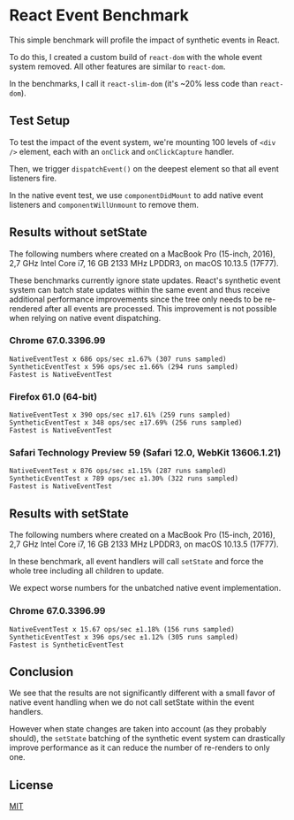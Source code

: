 # React Event Benchmark

This simple benchmark will profile the impact of synthetic events in React.

To do this, I created a custom build of `react-dom` with the whole event system removed. All other features are similar to `react-dom`.

In the benchmarks, I call it `react-slim-dom` (it's ~20% less code than `react-dom`).

## Test Setup

To test the impact of the event system, we're mounting 100 levels of `<div />` element, each with an `onClick` and `onClickCapture` handler.

Then, we trigger `dispatchEvent()` on the deepest element so that all event listeners fire.

In the native event test, we use `componentDidMount` to add native event listeners and `componentWillUnmount` to remove them.

## Results without setState

The following numbers where created on a MacBook Pro (15-inch, 2016),
2,7 GHz Intel Core i7, 16 GB 2133 MHz LPDDR3, on macOS 10.13.5 (17F77).

These benchmarks currently ignore state updates. React's synthetic event system can batch state updates within the same event and thus receive additional performance improvements since the tree only needs to be re-rendered after all events are processed. This improvement is not possible when relying on native event dispatching.

### Chrome 67.0.3396.99

```
NativeEventTest x 686 ops/sec ±1.67% (307 runs sampled)
SyntheticEventTest x 596 ops/sec ±1.66% (294 runs sampled)
Fastest is NativeEventTest
```

### Firefox 61.0 (64-bit)

```
NativeEventTest x 390 ops/sec ±17.61% (259 runs sampled)
SyntheticEventTest x 348 ops/sec ±17.69% (256 runs sampled)
Fastest is NativeEventTest
```

### Safari Technology Preview 59 (Safari 12.0, WebKit 13606.1.21)

```
NativeEventTest x 876 ops/sec ±1.15% (287 runs sampled)
SyntheticEventTest x 789 ops/sec ±1.30% (322 runs sampled)
Fastest is NativeEventTest
```

## Results with setState

The following numbers where created on a MacBook Pro (15-inch, 2016),
2,7 GHz Intel Core i7, 16 GB 2133 MHz LPDDR3, on macOS 10.13.5 (17F77).

In these benchmark, all event handlers will call `setState` and force the whole tree
including all children to update.

We expect worse numbers for the unbatched native event implementation.

### Chrome 67.0.3396.99

```
NativeEventTest x 15.67 ops/sec ±1.18% (156 runs sampled)
SyntheticEventTest x 396 ops/sec ±1.12% (305 runs sampled)
Fastest is SyntheticEventTest
```

## Conclusion

We see that the results are not significantly different with a small favor of native event handling when we do not call setState within the event handlers.

However when state changes are taken into account (as they probably should), the `setState` batching of the synthetic event system can drastically improve performance as it can reduce the number of re-renders to only one.

## License

[MIT](https://github.com/philipp-spiess/react-recomponent/blob/master/README.md)
